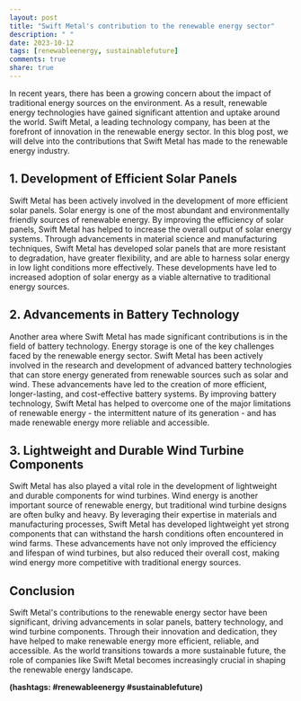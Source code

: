```yaml
---
layout: post
title: "Swift Metal's contribution to the renewable energy sector"
description: " "
date: 2023-10-12
tags: [renewableenergy, sustainablefuture]
comments: true
share: true
---
```


In recent years, there has been a growing concern about the impact of traditional energy sources on the environment. As a result, renewable energy technologies have gained significant attention and uptake around the world. Swift Metal, a leading technology company, has been at the forefront of innovation in the renewable energy sector. In this blog post, we will delve into the contributions that Swift Metal has made to the renewable energy industry.

## 1. Development of Efficient Solar Panels

Swift Metal has been actively involved in the development of more efficient solar panels. Solar energy is one of the most abundant and environmentally friendly sources of renewable energy. By improving the efficiency of solar panels, Swift Metal has helped to increase the overall output of solar energy systems. Through advancements in material science and manufacturing techniques, Swift Metal has developed solar panels that are more resistant to degradation, have greater flexibility, and are able to harness solar energy in low light conditions more effectively. These developments have led to increased adoption of solar energy as a viable alternative to traditional energy sources.

## 2. Advancements in Battery Technology

Another area where Swift Metal has made significant contributions is in the field of battery technology. Energy storage is one of the key challenges faced by the renewable energy sector. Swift Metal has been actively involved in the research and development of advanced battery technologies that can store energy generated from renewable sources such as solar and wind. These advancements have led to the creation of more efficient, longer-lasting, and cost-effective battery systems. By improving battery technology, Swift Metal has helped to overcome one of the major limitations of renewable energy - the intermittent nature of its generation - and has made renewable energy more reliable and accessible.

## 3. Lightweight and Durable Wind Turbine Components

Swift Metal has also played a vital role in the development of lightweight and durable components for wind turbines. Wind energy is another important source of renewable energy, but traditional wind turbine designs are often bulky and heavy. By leveraging their expertise in materials and manufacturing processes, Swift Metal has developed lightweight yet strong components that can withstand the harsh conditions often encountered in wind farms. These advancements have not only improved the efficiency and lifespan of wind turbines, but also reduced their overall cost, making wind energy more competitive with traditional energy sources.

## Conclusion

Swift Metal's contributions to the renewable energy sector have been significant, driving advancements in solar panels, battery technology, and wind turbine components. Through their innovation and dedication, they have helped to make renewable energy more efficient, reliable, and accessible. As the world transitions towards a more sustainable future, the role of companies like Swift Metal becomes increasingly crucial in shaping the renewable energy landscape.

**(hashtags: #renewableenergy #sustainablefuture)**